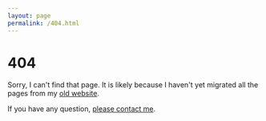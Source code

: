 ```yaml
---
layout: page
permalink: /404.html
---
```


# 404

Sorry, I can't find that page. It is likely because I haven't yet migrated all the 
pages from my [old website](https://sites.google.com/site/sdrane).

If you have any question, [please contact me](index.html).
